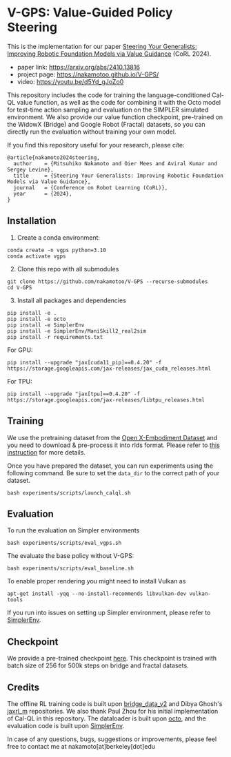 # V-GPS: Value-Guided Policy Steering
This is the implementation for our paper [Steering Your Generalists: Improving Robotic Foundation Models via Value Guidance](https://arxiv.org/abs/2303.05479) (CoRL 2024). 
- paper link: https://arxiv.org/abs/2410.13816
- project page: https://nakamotoo.github.io/V-GPS/
- video: https://youtu.be/d5Yd_gJoZo0

This repository includes the code for training the language-conditioned Cal-QL value function, as well as the code for combining it with the Octo model for test-time action sampling and evaluation on the SIMPLER simulated environment. 
We also provide our value function checkpoint, pre-trained on the WidowX (Bridge) and Google Robot (Fractal) datasets, so you can directly run the evaluation without training your own model.

If you find this repository useful for your research, please cite:

```
@article{nakamoto2024steering,
  author    = {Mitsuhiko Nakamoto and Oier Mees and Aviral Kumar and Sergey Levine},
  title     = {Steering Your Generalists: Improving Robotic Foundation Models via Value Guidance},
  journal   = {Conference on Robot Learning (CoRL)},
  year      = {2024},
}
```

## Installation
1. Create a conda environment:
```
conda create -n vgps python=3.10
conda activate vgps
```

2. Clone this repo with all submodules
```
git clone https://github.com/nakamotoo/V-GPS --recurse-submodules
cd V-GPS
```

3. Install all packages and dependencies
```
pip install -e .
pip install -e octo
pip install -e SimplerEnv
pip install -e SimplerEnv/ManiSkill2_real2sim
pip install -r requirements.txt
```
For GPU:
```
pip install --upgrade "jax[cuda11_pip]==0.4.20" -f https://storage.googleapis.com/jax-releases/jax_cuda_releases.html
```
For TPU:
```
pip install --upgrade "jax[tpu]==0.4.20" -f https://storage.googleapis.com/jax-releases/libtpu_releases.html
```

## Training
We use the pretraining dataset from the [Open X-Embodiment Dataset](https://robotics-transformer-x.github.io/) and you need to download & pre-process it into rlds format. Please refer to [this instruction](https://github.com/rail-berkeley/orca?tab=readme-ov-file#octo-pretraining) for more details.

Once you have prepared the dataset, you can run experiments using the following command. Be sure to set the `data_dir` to the correct path of your dataset.
```
bash experiments/scripts/launch_calql.sh
```

## Evaluation
To run the evaluation on Simpler environments
```
bash experiments/scripts/eval_vgps.sh
```
The evaluate the base policy without V-GPS:
```
bash experiments/scripts/eval_baseline.sh
```

To enable proper rendering you might need to install Vulkan as 
```
apt-get install -yqq --no-install-recommends libvulkan-dev vulkan-tools
```
If you run into issues on setting up Simpler environment, please refer to [SimplerEnv](https://github.com/simpler-env/SimplerEnv).

## Checkpoint
We provide a pre-trained checkpoint [here](https://drive.google.com/drive/folders/1XWLq2zMCCOW5saNW0u84W2J9IjIiv2DX?usp=sharing). This checkpoint is trained with batch size of 256 for 500k steps on bridge and fractal datasets.

## Credits
The offline RL training code is built upon [bridge_data_v2](https://github.com/rail-berkeley/bridge_data_v2) and Dibya Ghosh's [jaxrl_m](https://github.com/dibyaghosh/jaxrl_m) repositories. We also thank Paul Zhou for his initial implementation of Cal-QL in this repository.
The dataloader is built upon [octo](https://github.com/octo-models/octo), and the evaluation code is built upon [SimplerEnv](https://github.com/simpler-env/SimplerEnv).

In case of any questions, bugs, suggestions or improvements, please feel free to contact me at nakamoto\[at\]berkeley\[dot\]edu 
